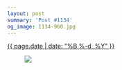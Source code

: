 ```yaml
---
layout: post
summary: 'Post #1134'
og_image: 1134-960.jpg
---
```


<p>
 <time>
  <a href="/1134">
   {{ page.date | date: "%B %-d, %Y" }}
  </a>
 </time>
 <a href="/1134">
  <figure data-taken="4/23/2020">
   <img sizes="(min-width: 700px) 50vw, calc(100vw - 2rem)" src="{{ site.assets_url }}/1134-480.jpg" srcset="{{ site.assets_url }}/1134-240.jpg 240w, {{ site.assets_url }}/1134-480.jpg 480w, {{ site.assets_url }}/1134-720.jpg 720w, {{ site.assets_url }}/1134-960.jpg 960w"/>
  </figure>
 </a>
</p>
